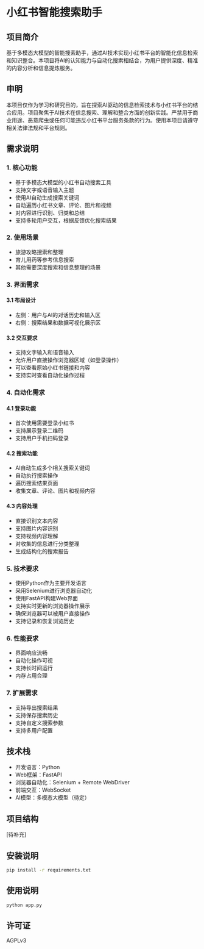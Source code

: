 # 小红书智能搜索助手

## 项目简介
基于多模态大模型的智能搜索助手，通过AI技术实现小红书平台的智能化信息检索和知识整合。本项目将AI的认知能力与自动化搜索相结合，为用户提供深度、精准的内容分析和信息提炼服务。

## 申明
本项目仅作为学习和研究目的，旨在探索AI驱动的信息检索技术与小红书平台的结合应用。项目聚焦于AI技术在信息搜索、理解和整合方面的创新实践。严禁用于商业用途、恶意爬虫或任何可能违反小红书平台服务条款的行为。使用本项目请遵守相关法律法规和平台规则。

## 需求说明

### 1. 核心功能
- 基于多模态大模型的小红书自动搜索工具
- 支持文字或语音输入主题
- 使用AI自动生成搜索关键词
- 自动遍历小红书文章、评论、图片和视频
- 对内容进行识别、归类和总结
- 支持多轮用户交互，根据反馈优化搜索结果

### 2. 使用场景
- 旅游攻略搜索和整理
- 育儿用药等参考信息搜索
- 其他需要深度搜索和信息整理的场景

### 3. 界面需求
#### 3.1 布局设计
- 左侧：用户与AI的对话历史和输入区
- 右侧：搜索结果和数据可视化展示区

#### 3.2 交互要求
- 支持文字输入和语音输入
- 允许用户直接操作浏览器区域（如登录操作）
- 可以查看原始小红书链接和内容
- 支持实时查看自动化操作过程

### 4. 自动化需求
#### 4.1 登录功能
- 首次使用需要登录小红书
- 支持展示登录二维码
- 支持用户手机扫码登录

#### 4.2 搜索功能
- AI自动生成多个相关搜索关键词
- 自动执行搜索操作
- 遍历搜索结果页面
- 收集文章、评论、图片和视频内容

#### 4.3 内容处理
- 直接识别文本内容
- 支持图片内容识别
- 支持视频内容理解
- 对收集的信息进行分类整理
- 生成结构化的搜索报告

### 5. 技术要求
- 使用Python作为主要开发语言
- 采用Selenium进行浏览器自动化
- 使用FastAPI构建Web界面
- 支持实时更新的浏览器操作展示
- 确保浏览器可以被用户直接操作
- 支持记录和恢复浏览历史

### 6. 性能要求
- 界面响应流畅
- 自动化操作可视
- 支持长时间运行
- 内存占用合理

### 7. 扩展需求
- 支持导出搜索结果
- 支持保存搜索历史
- 支持自定义搜索参数
- 支持多用户配置

## 技术栈
- 开发语言：Python
- Web框架：FastAPI
- 浏览器自动化：Selenium + Remote WebDriver
- 前端交互：WebSocket
- AI模型：多模态大模型（待定）

## 项目结构
[待补充]

## 安装说明
```bash
pip install -r requirements.txt
```

## 使用说明
```bash
python app.py
```

## 许可证
AGPLv3
